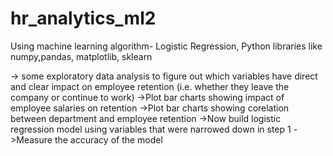 # hr_analytics_ml2
Using machine learning algorithm- Logistic Regression, Python libraries like numpy,pandas, matplotlib, sklearn

-> some exploratory data analysis to figure out which variables have direct and clear impact on employee retention (i.e. whether they leave the company or continue to work)
->Plot bar charts showing impact of employee salaries on retention
->Plot bar charts showing corelation between department and employee retention
->Now build logistic regression model using variables that were narrowed down in step 1
->Measure the accuracy of the model
